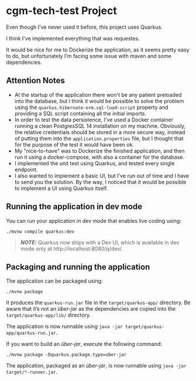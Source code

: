 # cgm-tech-test Project

Even though I've never used it before, this project uses Quarkus.

I think I've implemented everything that was requestes.

It would be nice for me to Dockerize the application, as it seems pretty easy to do, but unfortunately I'm facing some issue with maven and some dependencies.


## Attention Notes
- At the startup of the application there won't be any patient preloaded into the database, but I think it would be possible to solve the problem using the `quarkus.hibernate-orm.sql-load-script` property and providing a SQL script containing all the initial imports.
- In order to test the data persistence, I've used a Docker container running a clean PostgresSQL 14 installation on my machine.
Obviously, the relative credentials should be stored in a more secure way, instead of putting them into the `application.properties` file, but I thought that for the purpose of the test it would have been ok.
- My "nice-to-have" was to Dockerize the finished application, and then run it using a docker-compose, with also a container for the database. 
- I implemented the unit test using Quarkus, and tested every single endpoint.
- I also wanted to implement a basic UI, but I've run out of time and I have to send you the solution. By the way, I noticed that it would be possible to implement a UI using Quarkus itself. 

## Running the application in dev mode

You can run your application in dev mode that enables live coding using:
```shell script
./mvnw compile quarkus:dev
```

> **_NOTE:_**  Quarkus now ships with a Dev UI, which is available in dev mode only at http://localhost:8080/q/dev/.

## Packaging and running the application

The application can be packaged using:
```shell script
./mvnw package
```
It produces the `quarkus-run.jar` file in the `target/quarkus-app/` directory.
Be aware that it’s not an _über-jar_ as the dependencies are copied into the `target/quarkus-app/lib/` directory.

The application is now runnable using `java -jar target/quarkus-app/quarkus-run.jar`.

If you want to build an _über-jar_, execute the following command:
```shell script
./mvnw package -Dquarkus.package.type=uber-jar
```

The application, packaged as an _über-jar_, is now runnable using `java -jar target/*-runner.jar`.

